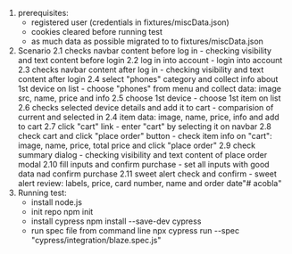 1. prerequisites: 
    - registered user (credentials in fixtures/miscData.json)
    - cookies cleared before running test
    - as much data as possible migrated to to fixtures/miscData.json
2. Scenario
    2.1 checks navbar content before log in - checking visibility and text content before login
    2.2 log in into account - login into account
    2.3 checks navbar content after log in - checking visibility and text content after login
    2.4 select "phones" category and collect info about 1st device on list - choose "phones" from menu and collect data: image src, name, price and info
    2.5 choose 1st device - choose 1st item on list
    2.6 checks selected device details and add it to cart - comparision of current and selected in 2.4 item data: image, name, price, info and add to cart
    2.7 click "cart" link - enter "cart" by selecting it on navbar
    2.8 check cart and click "place order" button - check item info on "cart": image, name, price, total price and click "place order"
    2.9 check summary dialog - checking visibility and text content of place order modal
    2.10 fill inputs and confirm purchase - set all inputs with good data nad confirm purchase
    2.11 sweet alert check and confirm - sweet alert review: labels, price, card number, name and order date"# acobla" 
3. Running test:
    - install node.js
    - init repo
        npm init
    - install cypress 
        npm install --save-dev cypress
    - run spec file from command line
        npx cypress run --spec "cypress/integration/blaze.spec.js"
